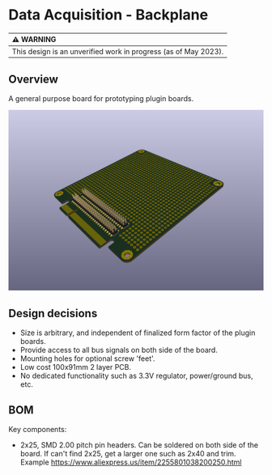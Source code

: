 # Data Acquisition - Backplane

| :warning: WARNING|
|:---|
| This design is an unverified work in progress (as of May 2023).|

## Overview

A general purpose board for prototyping plugin boards.

![Alt](./kicad/proto_board.png "Title")

## Design decisions

* Size is arbitrary, and independent of finalized form factor of the plugin boards.
* Provide access to all bus signals on both side of the board.
* Mounting holes for optional screw 'feet'.
* Low cost 100x91mm 2 layer PCB.
* No dedicated functionality such as 3.3V regulator, power/ground bus, etc.

## BOM

Key components:

* 2x25, SMD 2.00 pitch pin headers. Can be soldered on both side of the board. If can't find 2x25, get a larger one such as 2x40 and trim. Example https://www.aliexpress.us/item/2255801038200250.html
